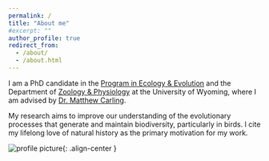 ```yaml
---
permalink: /
title: "About me"
#excerpt: ""
author_profile: true
redirect_from: 
  - /about/
  - /about.html
---
```



I am a PhD candidate in the [Program in Ecology & Evolution](http://www.uwyo.edu/pie/) and the Department of [Zoology & Physiology](http://www.uwyo.edu/zoology/) at the University of Wyoming, where I am advised by [Dr. Matthew Carling](https://carlinglab.com/).

My research aims to improve our understanding of the evolutionary processes that generate and maintain biodiversity, particularly in birds. I cite my lifelong love of natural history as the primary motivation for my work.

![profile picture](https://paul-dougherty.github.io/files/FF917E27-54AF-414F-A3C7-0C5FE4B86D2D_1_105_c.jpeg){: .align-center }
